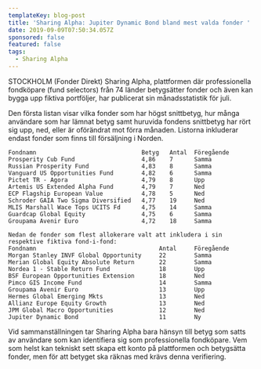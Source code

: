 ```yaml
---
templateKey: blog-post
title: 'Sharing Alpha: Jupiter Dynamic Bond bland mest valda fonder '
date: 2019-09-09T07:50:34.057Z
sponsored: false
featured: false
tags:
  - Sharing Alpha
---
```

STOCKHOLM (Fonder Direkt) Sharing Alpha, plattformen där professionella fondköpare (fund selectors) från 74 länder betygsätter fonder och även kan bygga upp fiktiva portföljer, har publicerat sin månadsstatistik för juli. 

Den första listan visar vilka fonder som har högst snittbetyg, hur många användare som har lämnat betyg samt huruvida fondens snittbetyg har rört sig upp, ned, eller är oförändrat mot förra månaden. Listorna inkluderar endast fonder som finns till försäljning i Norden.
``` 
Fondnamn                              Betyg   Antal  Föregående 
Prosperity Cub Fund                   4,86    7      Samma      
Russian Prosperity Fund               4,83    8      Samma      
Vanguard US Opportunities Fund        4,82    6      Samma  
Pictet TR - Agora                     4,79    8      Upp        
Artemis US Extended Alpha Fund        4,79    7      Ned        
ECP Flagship European Value           4,78    5      Ned         
Schroder GAIA Two Sigma Diversified   4,77    19     Ned        
MLIS Marshall Wace Tops UCITS Fd      4,75    14     Samma      
Guardcap Global Equity                4,75    6      Samma       
Groupama Avenir Euro                  4,72    18     Samma      
``` 
```
Nedan de fonder som flest allokerare valt att inkludera i sin respektive fiktiva fond-i-fond:
Fondnamn                                   Antal     Föregående 
Morgan Stanley INVF Global Opportunity     22        Samma      
Merian Global Equity Absolute Return       22        Samma       
Nordea 1 - Stable Return Fund              18        Upp     
BSF European Opportunities Extension       18        Ned      
Pimco GIS Income Fund                      14        Samma      
Groupama Avenir Euro                       13        Upp      
Hermes Global Emerging Mkts                13        Ned      
Allianz Europe Equity Growth               13        Ned      
JPM Global Macro Opportunities             12        Ned      
Jupiter Dynamic Bond                       11        Ny
``` 
Vid sammanställningen tar Sharing Alpha bara hänsyn till betyg som satts av användare som kan identifiera sig som professionella fondköpare. Vem som helst kan tekniskt sett skapa ett konto på plattformen och betygsätta fonder, men för att betyget ska räknas med krävs denna verifiering.
